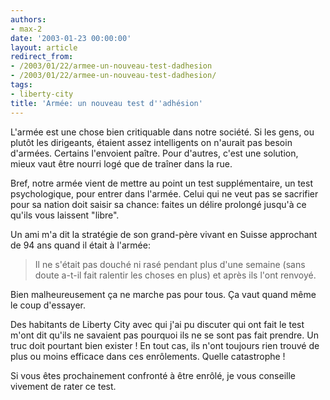 ```yaml
---
authors:
- max-2
date: '2003-01-23 00:00:00'
layout: article
redirect_from:
- /2003/01/22/armee-un-nouveau-test-dadhesion
- /2003/01/22/armee-un-nouveau-test-dadhesion/
tags:
- liberty-city
title: 'Armée: un nouveau test d''adhésion'
---
```



L'armée est une chose bien critiquable dans notre société. Si les gens, ou plutôt les dirigeants, étaient assez intelligents on n'aurait pas besoin d'armées. Certains l'envoient paître. Pour d'autres, c'est une solution, mieux vaut être nourri logé que de traîner dans la rue.

Bref, notre armée vient de mettre au point un test supplémentaire, un test psychologique, pour entrer dans l'armée. Celui qui ne veut pas se sacrifier pour sa nation doit saisir sa chance: faites un délire prolongé jusqu'à ce qu'ils vous laissent "libre".

Un ami m'a dit la stratégie de son grand-père vivant en Suisse approchant de 94 ans quand il était à l'armée:

> Il ne s'était pas douché ni rasé pendant plus d'une semaine (sans doute a-t-il fait ralentir les choses en plus) et après ils l'ont renvoyé.

Bien malheureusement ça ne marche pas pour tous. Ça vaut quand même le coup d'essayer.

Des habitants de Liberty City avec qui j'ai pu discuter qui ont fait le test m'ont dit qu'ils ne savaient pas pourquoi ils ne se sont pas fait prendre. Un truc doit pourtant bien exister ! En tout cas, ils n'ont toujours rien trouvé de plus ou moins efficace dans ces enrôlements. Quelle catastrophe !

Si vous êtes prochainement confronté à être enrôlé, je vous conseille vivement de rater ce test.